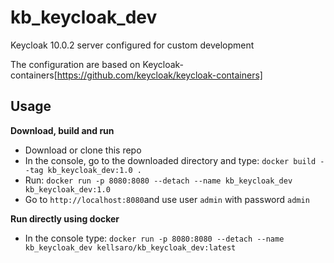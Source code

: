 # kb_keycloak_dev

Keycloak 10.0.2 server configured for custom development

The configuration are based on Keycloak-containers[https://github.com/keycloak/keycloak-containers]

## Usage
**Download, build and run**

- Download or clone this repo
- In the console, go to the downloaded directory and type: `docker build --tag kb_keycloak_dev:1.0 .`
- Run: `docker run -p 8080:8080 --detach --name kb_keycloak_dev kb_keycloak_dev:1.0`
- Go to `http://localhost:8080`and use user `admin` with password `admin`

**Run directly using docker**
- In the console type: `docker run -p 8080:8080 --detach --name kb_keycloak_dev kellsaro/kb_keycloak_dev:latest`
